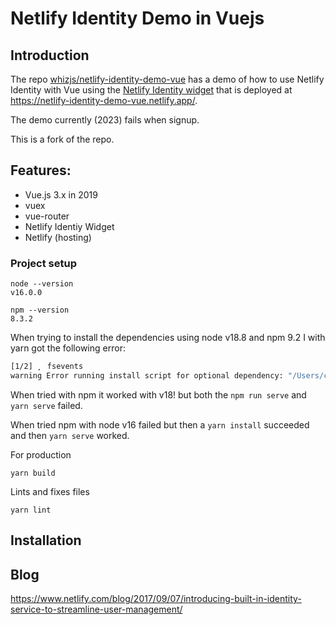 # Netlify Identity Demo in Vuejs

## Introduction

The repo [whizjs/netlify-identity-demo-vue](https://github.com/whizjs/netlify-identity-demo-vue) has a demo of how to use Netlify Identity with Vue using the [Netlify Identity widget](https://github.com/netlify/netlify-identity-widget)
that is deployed at <https://netlify-identity-demo-vue.netlify.app/>. 

The demo currently (2023) fails when signup.

This is a fork of the repo.

## Features:
 - Vue.js 3.x in 2019
 - vuex
 - vue-router
 - Netlify Identiy Widget
 - Netlify (hosting) 

### Project setup

```
node --version
v16.0.0

npm --version
8.3.2
```

When trying to install the dependencies using node v18.8 and npm 9.2 I with yarn  got the following error:

```bash
[1/2] ⡀ fsevents
warning Error running install script for optional dependency: "/Users/casianorodriguezleon/campus-virtual/2223/learning/netlify-learning/netlify-identity-demo-vue/node_modules/fsevents: Command failed. 
```
When tried with npm it worked with v18! but both the `npm run serve` and `yarn serve` failed. 

When tried npm with node v16 failed but then a `yarn install` succeeded and then `yarn serve` worked.

For production

```
yarn build
```

Lints and fixes files

```
yarn lint
```

## Installation


## Blog

<https://www.netlify.com/blog/2017/09/07/introducing-built-in-identity-service-to-streamline-user-management/>
